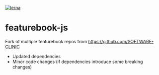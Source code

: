 [![lerna](https://img.shields.io/badge/maintained%20with-lerna-cc00ff.svg)](https://lerna.js.org/)

# featurebook-js

Fork of multiple featurebook repos from https://github.com/SOFTWARE-CLINIC
* Updated dependencies
* Minor code changes (if dependencies introduce some breaking changes)
